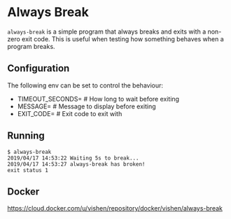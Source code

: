 # Always Break

`always-break` is a simple program that always breaks and exits
with a non-zero exit code. This is useful when testing how
something behaves when a program breaks.

## Configuration

The following env can be set to control the behaviour:

- TIMEOUT_SECONDS=<int>  # How long to wait before exiting
- MESSAGE=<string>  # Message to display before exiting
- EXIT_CODE=<int>  # Exit code to exit with

## Running

```
$ always-break
2019/04/17 14:53:22 Waiting 5s to break...
2019/04/17 14:53:27 always-break has broken!
exit status 1
```

## Docker 

https://cloud.docker.com/u/vishen/repository/docker/vishen/always-break
